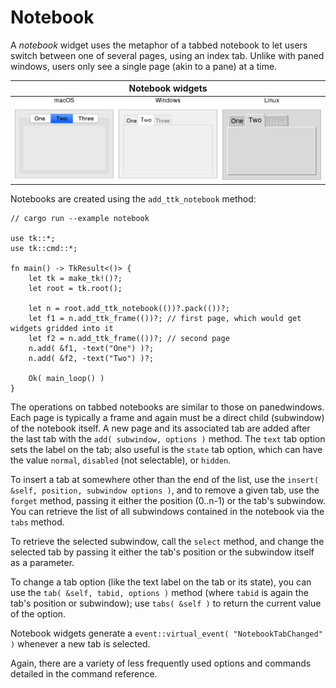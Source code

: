 # Notebook

A *notebook* widget uses the metaphor of a tabbed notebook to let users switch
between one of several pages, using an index tab. Unlike with paned windows,
users only see a single page (akin to a pane) at a time.

|                 Notebook widgets                  |
| :-----------------------------------------------: |
| ![Notebook widgets.](./images/w_notebook_all.png) |

Notebooks are created using the `add_ttk_notebook` method:

```rust,no_run
// cargo run --example notebook

use tk::*;
use tk::cmd::*;

fn main() -> TkResult<()> {
    let tk = make_tk!()?;
    let root = tk.root();

    let n = root.add_ttk_notebook(())?.pack(())?;
    let f1 = n.add_ttk_frame(())?; // first page, which would get widgets gridded into it
    let f2 = n.add_ttk_frame(())?; // second page
    n.add( &f1, -text("One") )?;
    n.add( &f2, -text("Two") )?;

    Ok( main_loop() )
}
```

The operations on tabbed notebooks are similar to those on panedwindows. Each
page is typically a frame and again must be a direct child (subwindow) of the
notebook itself. A new page and its associated tab are added after the last tab
with the `add( subwindow, options )` method. The `text` tab option sets the
label on the tab; also useful is the `state` tab option, which can have the
value `normal`, `disabled` (not selectable), or `hidden`.

To insert a tab at somewhere other than the end of the list, use the
`insert( &self, position, subwindow options )`, and to remove a given tab, use
the `forget` method, passing it either the position (0..n-1) or the tab's
subwindow. You can retrieve the list of all subwindows contained in the notebook
via the `tabs` method.

To retrieve the selected subwindow, call the `select` method, and change the
selected tab by passing it either the tab's position or the subwindow itself as
a parameter.

To change a tab option (like the text label on the tab or its state), you can
use the `tab( &self, tabid, options )` method (where `tabid` is again the tab's
position or subwindow); use `tabs( &self )` to return the current value of the
option.

Notebook widgets generate a `event::virtual_event( "NotebookTabChanged" )`
whenever a new tab is selected.

Again, there are a variety of less frequently used options and commands detailed
in the command reference.
